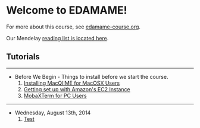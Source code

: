 # Welcome to EDAMAME!

For more about this course, see [edamame-course.org](http://edamame-course.org).

Our Mendelay [reading list is located here](http://www.mendeley.com/groups/4688421/edamame/).

## Tutorials
---------------------------------------------
* Before We Begin - Things to install before we start the course.
    1. [Installing MacQIIME for MacOSX Users](https://edamame-course.github.io/docs/site/before/macqiime_installation/)
    1. [Getting set up with Amazon's EC2 Instance](https://edamame-course.github.io/docs/site/before/intro_to_ec2_instance/)
    2. [MobaXTerm for PC Users](https://edamame-course.github.io/docs/site/before/mobaxterm/)

---------------------------------------------
* Wednesday, August 13th, 2014
    1. [Test](https://edamame-course.github.io/docs/site/13/test/)
